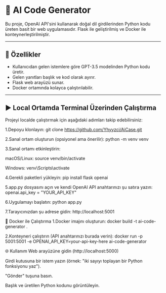 # 🧠 AI Code Generator

Bu proje, OpenAI API'sini kullanarak doğal dil girdilerinden Python kodu üreten basit bir web uygulamasıdır. Flask ile geliştirilmiş ve Docker ile konteynerleştirilmiştir.

---

## 🚀 Özellikler

- Kullanıcıdan gelen istemlere göre GPT-3.5 modelinden Python kodu üretir.
- Gelen yanıtları başlık ve kod olarak ayırır.
- Flask web arayüzü sunar.
- Docker ortamında kolayca çalıştırılabilir.

---

## ▶️ Local Ortamda Terminal Üzerinden Çalıştırma

Projeyi localde çalıştırmak için aşağıdaki adımları takip edebilirsiniz:

1.Depoyu klonlayın:
git clone https://github.com/Yhyyzci/AiCase.git

2.Sanal ortam oluşturun (opsiyonel ama önerilir):
python -m venv venv


3.Sanal ortamı etkinleştirin:

macOS/Linux:
source venv/bin/activate

Windows:
venv\Scripts\activate

4.Gerekli paketleri yükleyin:
pip install flask openai

5.app.py dosyasını açın ve kendi OpenAI API anahtarınızı şu satıra yazın:
openai.api_key = "YOUR_API_KEY"


6.Uygulamayı başlatın:
python app.py

7.Tarayıcınızdan şu adrese gidin:
http://localhost:5001

🐳 Docker ile Çalıştırma
1.Docker imajını oluşturun:
docker build -t ai-code-generator .

2.Konteyneri çalıştırın (API anahtarınızı burada verin):
docker run -p 5001:5001 -e OPENAI_API_KEY=your-api-key-here ai-code-generator


🌐 Kullanım
Web arayüzüne gidin (http://localhost:5000)

Girdi kutusuna bir istem yazın (örnek: "iki sayıyı toplayan bir Python fonksiyonu yaz").

"Gönder" tuşuna basın.

Başlık ve üretilen Python kodunu görüntüleyin.
